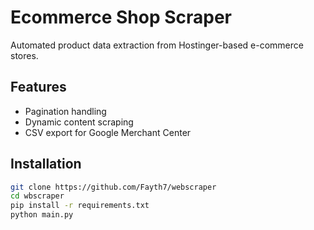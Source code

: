 # Ecommerce Shop Scraper

Automated product data extraction from Hostinger-based e-commerce stores.

## Features
- Pagination handling
- Dynamic content scraping
- CSV export for Google Merchant Center

## Installation
```bash
git clone https://github.com/Fayth7/webscraper
cd wbscraper
pip install -r requirements.txt
python main.py
